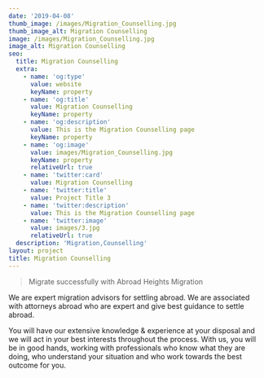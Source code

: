 ```yaml
---
date: '2019-04-08'
thumb_image: /images/Migration_Counselling.jpg
thumb_image_alt: Migration Counselling
image: /images/Migration_Counselling.jpg
image_alt: Migration Counselling
seo:
  title: Migration Counselling
  extra:
    - name: 'og:type'
      value: website
      keyName: property
    - name: 'og:title'
      value: Migration Counselling
      keyName: property
    - name: 'og:description'
      value: This is the Migration Counselling page
      keyName: property
    - name: 'og:image'
      value: images/Migration_Counselling.jpg
      keyName: property
      relativeUrl: true
    - name: 'twitter:card'
      value: Migration Counselling
    - name: 'twitter:title'
      value: Project Title 3
    - name: 'twitter:description'
      value: This is the Migration Counselling page
    - name: 'twitter:image'
      value: images/3.jpg
      relativeUrl: true
  description: 'Migration,Counselling'
layout: project
title: Migration Counselling
---
```

> Migrate successfully with Abroad Heights Migration

We are expert migration advisors for settling abroad. We are associated with attorneys abroad who are expert and give best guidance to settle abroad.

You will have our extensive knowledge & experience at your disposal and we will act in your best interests throughout the process. With us, you will be in good hands, working with professionals who know what they are doing, who understand your situation and who work towards the best outcome for you.
